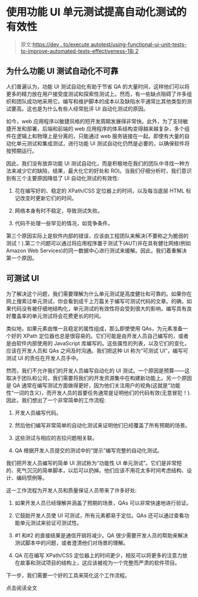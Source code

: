 # 使用功能 UI 单元测试提高自动化测试的有效性

> 原文:[https://dev . to/execute autotest/using-functional-ui-unit-tests-to-improve-automated-tests-effectiveness-18i 2](https://dev.to/executeautotest/using-functional-ui-unit-tests-to-improve-automated-tests-effectiveness-18i2)

## 为什么功能 UI 测试自动化不可靠

人们普遍认为，功能 UI 测试自动化有助于节省 QA 的大量时间，这样他们可以将更多的精力放在用户接受度测试和探索性测试上。然而，有一些缺点阻碍了许多组织和团队成功地采用它。编写和维护脚本的成本以及缺陷水平通常比其他类型的测试要高。这也是为什么有些人经常批评 UI 自动化测试的原因。

如今，web 应用程序以敏捷风格的短开发周期发展得非常快。此外，为了支持敏捷开发和部署，后端和前端的 web 应用程序的体系结构变得越来越复杂，多个组件在逻辑上和物理上是分离的，只能通过 web 服务链接在一起。即使有大量的自动化单元测试和集成测试，进行功能 UI 测试自动化仍然是必要的，以确保软件将按预期运行。

因此，我们没有放弃功能 UI 测试自动化，而是积极地在我们的团队中寻找一种方法来减少它的缺陷，结果，最大化它的好处和 ROI。当我们仔细分析时，我们意识到有三个主要原因降低了 UI 自动化测试的有效性:

1.  花在编写好的、稳定的 XPath/CSS 定位器上的时间，以及每当底层 HTML 标记改变时更新它们的时间。

2.  网络本身有时不稳定，导致测试失败。

3.  代码不处理一些罕见的情况，如竞争条件。

第三个原因实际上是软件内部的错误，应该由工程团队来解决(不要称之为脆弱的测试！).第二个问题可以通过将应用程序置于测试下(AUT)并在具有健壮网络(例如 Amazon Web Services)的同一数据中心进行测试来缓解。因此，我们着重解决第一个原因。

## 可测试 UI

为了解决这个问题，我们需要理解为什么单元测试是高度健壮和可靠的。如果你在网上搜索过单元测试，你会看到成千上万篇关于编写可测试代码的文章。的确，如果代码没有被仔细地结构化，单元测试的有效性将会受到很大的影响，编写具有良好覆盖率的单元测试将会花费更长的时间。

类似地，如果元素由惟一且稳定的属性组成，那么即使使用 QAs，为元素准备一个好的 XPath 定位器也总是很容易的。它们可能是由开发人员自己编写的，或者是由软件内部使用的 JavaScript 库编写的。这些属性的列表，以及它们的变化，应该在开发人员和 QAs 之间及时沟通。我们把这种 UI 称为“可测试 UI”，编写可测试 UI 的责任在开发人员手中。

然而，我们不允许我们的开发人员编写自动化的 UI 测试。一个原因是预算——这取决于团队和公司，我们需要将我们的开发资源集中在构建新功能上。另一个原因是 QA 通常在编写测试方面做得更好，因为他们关注用户的视角(这就是“功能性”一词的含义)，而开发人员的首要任务通常是证明他们的代码有效(无意冒犯！).因此，我们想出了一个非常简单的工作流程:

1.  开发人员编写代码。

2.  然后他们编写非常简单的自动化测试来证明他们已经覆盖了所有预期的场景。

3.  这些测试与相应的吉拉问题相关联。

4.  QA 根据开发人员提交的测试中的“提示”编写完整的自动化测试。

我们把开发人员编写的简单 UI 测试称为“功能性 UI 单元测试”。它们是非常短的、死气沉沉的简单脚本，以后可以扔掉。他们应该不用花太多时间考虑结构、设计、编码惯例等。

这一工作流程为开发人员和质量保证人员带来了许多好处:

1.  如果开发人员已经理解并涵盖了预期的场景，QAs 可以非常快速地进行验证。

2.  它鼓励开发人员使 UI 可测试，所有元素都易于定位。QAs 还可以通过查看功能单元测试来验证可测试性。

3.  #1 和#2 的直接结果是通信开销将减少。QA 很少需要开发人员的帮助来解决测试脚本中的问题，或者澄清他们对场景的理解。

4.  QA 花在编写 XPath/CSS 定位器上的时间更少，相反可以将更多的注意力放在故事和测试项目的结构上，这应该被视为一个完整而严肃的软件项目。

下一步，我们需要一个好的工具来简化这个工作流程。

点击阅读全文